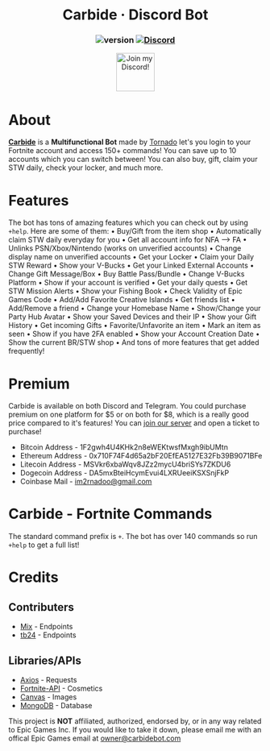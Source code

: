 <div align="center">

# Carbide &middot; Discord Bot

### ![version](https://img.shields.io/badge/Version-6.9.7-blue.svg?style=for-the-badge) [![Discord](https://img.shields.io/discord/802400590985560096.svg?style=for-the-badge&color=blue&logo=discord&logoColor=white)](https://discord.gg/carbide)

<a target="_blank" href="https://discord.gg/carbide" title="Join our Discord!">
<img draggable="false" src="https://discordapp.com/api/guilds/802400590985560096/widget.png?style=banner2" height="76px" draggable="false" alt="Join my Discord!">
</a>
</div>

# About
**[Carbide](https://carbidebot.com)** is a **Multifunctional Bot** made by [Tornado](https://twitter.com/im2rnadoo) let's you login to your Fortnite account and access 150+ commands! You can save up to 10 accounts which you can switch between! You can also buy, gift, claim your STW daily, check your locker, and much more.

# Features
The bot has tons of amazing features which you can check out by using `+help`. Here are some of them:
• Buy/Gift from the item shop
• Automatically claim STW daily everyday for you
• Get all account info for NFA --> FA
• Unlinks PSN/Xbox/Nintendo (works on unverified accounts)
• Change display name on unverified accounts
• Get your Locker
• Claim your Daily STW Reward
• Show your V-Bucks
• Get your Linked External Accounts
• Change Gift Message/Box
• Buy Battle Pass/Bundle
• Change V-Bucks Platform
• Show if your account is verified
• Get your daily quests
• Get STW Mission Alerts
• Show your Fishing Book
• Check Validity of Epic Games Code
• Add/Add Favorite Creative Islands
• Get friends list
• Add/Remove a friend
• Change your Homebase Name
• Show/Change your Party Hub Avatar
• Show your Saved Devices and their IP
• Show your Gift History
• Get incoming Gifts
• Favorite/Unfavorite an item
• Mark an item as seen
• Show if you have 2FA enabled
• Show your Account Creation Date
• Show the current BR/STW shop
• And tons of more features that get added frequently!

# Premium
Carbide is available on both Discord and Telegram. You could purchase premium on one platform for $5 or on both for $8, which is a really good price compared to it's features! You can [join our server](https://discord.gg/carbide) and open a ticket to purchase!
 * Bitcoin Address - 1F2gwh4U4KHk2n8eWEKtwsfMxgh9ibUMtn
 * Ethereum	Address - 0x710F74F4d65a2bF20EfEA5127E32Fb39B9071BFe
 * Litecoin Address - MSVkr6xbaWqv8JZz2mycU4briSYs7ZKDU6
 * Dogecoin Address - DA5mxBteiHcymEvui4LXRUeeiKSXSnjFkP
 * Coinbase Mail - im2rnadoo@gmail.com

# Carbide - Fortnite Commands
The standard command prefix is `+`. The bot has over 140 commands so run `+help` to get a full list!

# Credits
## Contributers
 * [Mix](https://twitter.com/tonxim) - Endpoints
 * [tb24](https://twitter.com/amrsatrio) - Endpoints
## Libraries/APIs
 * [Axios](https://www.npmjs.com/package/axios) - Requests
 * [Fortnite-API](https://fortnite-api.com) - Cosmetics
 * [Canvas](https://www.npmjs.com/package/canvas) - Images
 * [MongoDB](https://www.mongodb.com) - Database

This project is **NOT** affiliated, authorized, endorsed by, or in any way related to Epic Games Inc.
If you would like to take it down, please email me with an offical Epic Games email at owner@carbidebot.com
